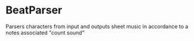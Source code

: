 # BeatParser
Parsers characters from input and outputs sheet music in accordance to a notes associated "count sound"
